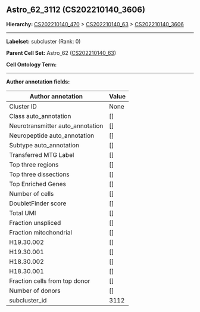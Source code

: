 ## Astro_62_3112 (CS202210140_3606)
<b>Hierarchy: </b>
[CS202210140_470](https://purl.brain-bican.org/taxonomy/CS202210140#CS202210140_470) >
[CS202210140_63](https://purl.brain-bican.org/taxonomy/CS202210140#CS202210140_63) >
[CS202210140_3606](https://purl.brain-bican.org/taxonomy/CS202210140#CS202210140_3606)

---


**Labelset:** subcluster (Rank: 0)

**Parent Cell Set:** Astro_62 ([CS202210140_63](https://purl.brain-bican.org/taxonomy/CS202210140#CS202210140_63))



**Cell Ontology Term:** 

[MARKER GENES.]: #


---

[TRANSFERRED ANNOTATIONS.]: #


[AUTHOR ANNOTATION FIELDS.]: #


**Author annotation fields:**

| Author annotation | Value |
|-------------------|-------|
|Cluster ID|None|
|Class auto_annotation|[]|
|Neurotransmitter auto_annotation|[]|
|Neuropeptide auto_annotation|[]|
|Subtype auto_annotation|[]|
|Transferred MTG Label|[]|
|Top three regions|[]|
|Top three dissections|[]|
|Top Enriched Genes|[]|
|Number of cells|[]|
|DoubletFinder score|[]|
|Total UMI|[]|
|Fraction unspliced|[]|
|Fraction mitochondrial|[]|
|H19.30.002|[]|
|H19.30.001|[]|
|H18.30.002|[]|
|H18.30.001|[]|
|Fraction cells from top donor|[]|
|Number of donors|[]|
|subcluster_id|3112|
